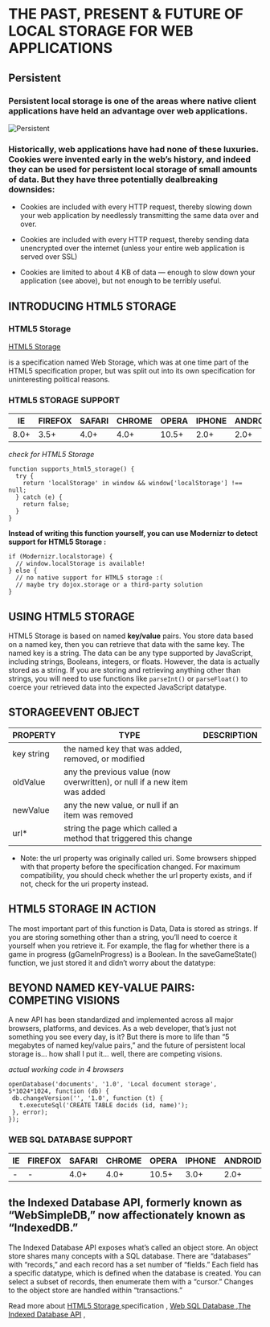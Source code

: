 # THE PAST, PRESENT & FUTURE OF LOCAL STORAGE FOR WEB APPLICATIONS 

## Persistent
### Persistent local storage is one of the areas where native client applications have held an advantage over web applications.

![Persistent](https://diveinto.html5doctor.com/i/aoc-p.png)

### Historically, web applications have had none of these luxuries. Cookies were invented early in the web’s history, and indeed they can be used for persistent local storage of small amounts of data. But they have three potentially dealbreaking downsides:

* Cookies are included with every HTTP request, thereby slowing down your web application by needlessly transmitting the same data over and over.

* Cookies are included with every HTTP request, thereby sending data unencrypted over the internet (unless your entire web application is served over SSL)

* Cookies are limited to about 4 KB of data — enough to slow down your application (see above), but not enough to be terribly useful.

## INTRODUCING HTML5 STORAGE

### HTML5 Storage 

[HTML5 Storage ](https://srimax.com/wp-content/uploads/2014/04/html5-local-storage-300x171.jpg)

is a specification named Web Storage, which was at one time part of the HTML5 specification proper, but was split out into its own specification for uninteresting political reasons.

### HTML5 STORAGE SUPPORT
IE	|FIREFOX |	SAFARI |	CHROME |	OPERA|	IPHONE |	ANDROID
---|--------|----------|----------|---------|----------|------------
8.0+ |	3.5+ |	4.0+ |	4.0+ |	10.5+ |	2.0+	 |2.0+


*check for HTML5 Storage*

```
function supports_html5_storage() {
  try {
    return 'localStorage' in window && window['localStorage'] !== null;
  } catch (e) {
    return false;
  }
}

```

**Instead of writing this function yourself, you can use Modernizr to detect support for HTML5 Storage :**

```
if (Modernizr.localstorage) {
  // window.localStorage is available!
} else {
  // no native support for HTML5 storage :(
  // maybe try dojox.storage or a third-party solution
}
```

## USING HTML5 STORAGE
HTML5 Storage is based on named **key/value** pairs. You store data based on a named key, then you can retrieve that data with the same key. The named key is a string. The data can be any type supported by JavaScript, including strings, Booleans, integers, or floats. However, the data is actually stored as a string. If you are storing and retrieving anything other than strings, you will need to use functions like `parseInt()` or `parseFloat()` to coerce your retrieved data into the expected JavaScript datatype.

## STORAGEEVENT OBJECT

PROPERTY |	TYPE	|DESCRIPTION
--------|----------|-----------
key	string |	the named key that was added, removed, or modified
oldValue|  any	the previous value (now overwritten), or null if a new item was added
newValue |	any	the new value, or null if an item was removed
url*	| string	the page which called a method that triggered this change


* Note: the url property was originally called uri. Some browsers shipped with that
 property before the specification changed. For maximum compatibility, you should check whether the url property exists, and if not, check for the uri property instead.

 ## HTML5 STORAGE IN ACTION
 The most important part of this function is Data, Data is stored as strings. If you are storing something other than a string, you’ll need to coerce it yourself when you retrieve it. For example, the flag for whether there is a game in progress (gGameInProgress) is a Boolean. In the saveGameState() function, we just stored it and didn’t worry about the datatype:

 ## BEYOND NAMED KEY-VALUE PAIRS: COMPETING VISIONS
A new API has been standardized and implemented across all major browsers, platforms, and devices. As a web developer, that’s just not something you see every day, is it? But there is more to life than “5 megabytes of named key/value pairs,” and the future of persistent local storage is… how shall I put it… well, there are competing visions.

 *actual working code in 4 browsers*

 ```
 openDatabase('documents', '1.0', 'Local document storage', 5*1024*1024, function (db) {
  db.changeVersion('', '1.0', function (t) {
    t.executeSql('CREATE TABLE docids (id, name)');
  }, error);
});
```


### WEB SQL DATABASE SUPPORT

IE	|FIREFOX |	SAFARI |	CHROME |	OPERA|	IPHONE |	ANDROID
---|--------|----------|----------|---------|----------|------------
-   |	-   | 	4.0+	| 4.0+   | 	10.5+	 |3.0+  |	2.0+

## the Indexed Database API, formerly known as “WebSimpleDB,” now affectionately known as “IndexedDB.”

The Indexed Database API exposes what’s called an object store. An object store shares many concepts with a SQL database. There are “databases” with “records,” and each record has a set number of “fields.” Each field has a specific datatype, which is defined when the database is created. You can select a subset of records, then enumerate them with a “cursor.” Changes to the object store are handled within “transactions.”

Read more about [HTML5 Storage ](https://html.spec.whatwg.org/multipage/webstorage.html) specification , [Web SQL Database ](https://dev.w3.org/html5/webdatabase/) ,[The Indexed Database API](https://w3c.github.io/IndexedDB/) ,
